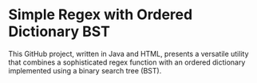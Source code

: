 # Simple Regex with Ordered Dictionary BST
This GitHub project, written in Java and HTML, presents a versatile utility that combines a sophisticated regex function with an ordered dictionary implemented using a binary search tree (BST).
